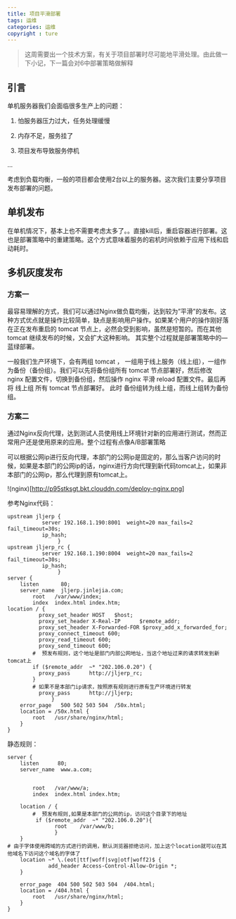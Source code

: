 ```yaml
---
title: 项目平滑部署
tags: 运维
categories: 运维
copyright : ture
---
```


> 这周需要出一个技术方案，有关于项目部署时尽可能地平滑处理。由此做一下小记，下一篇会对6中部署策略做解释

## 引言

单机服务器我们会面临很多生产上的问题：

1. 怕服务器压力过大，任务处理缓慢

2. 内存不足，服务挂了

3. 项目发布导致服务停机

...

考虑到负载均衡，一般的项目都会使用2台以上的服务器。这次我们主要分享项目发布部署的问题。

## 单机发布

在单机情况下，基本上也不需要考虑太多了。。直接kill后，重启容器进行部署。这也是部署策略中的重建策略。这个方式意味着服务的宕机时间依赖于应用下线和启动耗时。

## 多机灰度发布

### 方案一

最容易理解的方式，我们可以通过Nginx做负载均衡，达到较为”平滑”的发布。这种方式优点就是操作比较简单，缺点是影响用户操作。如果某个用户的操作刚好落在正在发布重启的 tomcat 节点上，必然会受到影响，虽然是短暂的。而在其他 tomcat 继续发布的时候，又会扩大这种影响。
其实整个过程就是部署策略中的—蓝绿部署。

一般我们生产环境下，会有两组 tomcat ， 一组用于线上服务（线上组），一组作为备份（备份组）。我们可以先将备份组所有 tomcat 节点部署好，然后修改 nginx 配置文件，切换到备份组，然后操作 nginx 平滑 reload 配置文件。最后再将 线上组 所有 tomcat 节点部署好。 此时 备份组转为线上组，而线上组转为备份组。

### 方案二

通过Nginx反向代理，达到测试人员使用线上环境针对新的应用进行测试，然而正常用户还是使用原来的应用。整个过程有点像A/B部署策略

可以根据公网ip进行反向代理，本部门的公网ip是固定的，那么当客户访问的时候，如果是本部门的公网ip的话，nginx进行方向代理到新代码tomcat上，如果非本部门的公网ip，那么代理到原有tomcat上。

!(nginx)[http://p95stksgt.bkt.clouddn.com/deploy-nginx.png]

参考Nginx代码：

```
upstream jljerp {
           server 192.168.1.190:8001  weight=20 max_fails=2 fail_timeout=30s;
           ip_hash;
                }
upstream jljerp_rc {
           server 192.168.1.190:8004  weight=20 max_fails=2 fail_timeout=30s;
           ip_hash;
                }
server {
    listen       80;
    server_name  jljerp.jinlejia.com;
        root   /var/www/index;
        index  index.html index.htm;
location / {
          proxy_set_header HOST   $host;
          proxy_set_header X-Real-IP      $remote_addr;
          proxy_set_header X-Forwarded-FOR $proxy_add_x_forwarded_for;
          proxy_connect_timeout 600;
          proxy_read_timeout 600;
          proxy_send_timeout 600;
        #  预发布规则，这个地址是部门内部公网地址，当这个地址过来的请求转发到新tomcat上
        if ($remote_addr  ~* "202.106.0.20") {
          proxy_pass      http://jljerp_rc;
        }
        # 如果不是本部门ip请求，按照原有规则进行原有生产环境进行转发
          proxy_pass      http://jljerp;
              }
    error_page   500 502 503 504  /50x.html;
    location = /50x.html {
        root   /usr/share/nginx/html;
    }
}
```

静态规则：

```
server {
    listen      80;
    server_name  www.a.com;


        root   /var/www/a;
        index  index.html index.htm;

    location / {
        #  预发布规则,如果是本部门的公网的ip，访问这个目录下的地址
         if ($remote_addr  ~* "202.106.0.20"){
               root    /var/www/b;
               }
    }
# 由于字体使用跨域的方式进行的调用，默认浏览器拒绝访问，加上这个location就可以在其他域名下访问这个域名的字体了
    location ~* \.(eot|ttf|woff|svg|otf|woff2)$ {
             add_header Access-Control-Allow-Origin *;
    }

    error_page  404 500 502 503 504  /404.html;
    location = /404.html {
        root   /usr/share/nginx/html;
    }
}
```